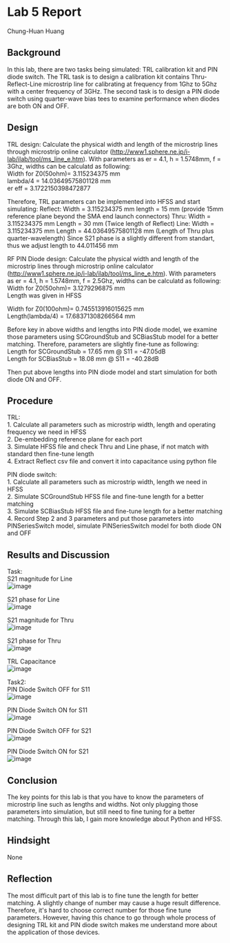 # Lab 5 Report
Chung-Huan Huang 

## Background
In this lab, there are two tasks being simulated: TRL calibration kit and PIN diode switch. The TRL task is to design a calibration kit contains Thru-Reflect-Line microstrip line for calibrating at frequency from 1Ghz to 5Ghz with a center frequency of 3GHz. The second task is to design a PIN diode switch using quarter-wave bias tees to examine performance when diodes are both ON and OFF.

## Design
TRL design:
Calculate the physical width and length of the microstrip lines through microstrip online calculator (http://www1.sphere.ne.jp/i-lab/ilab/tool/ms_line_e.htm). With parameters as er = 4.1, h = 1.5748mm, f = 3Ghz, widths can be calculatd as following: <br>
  Width for Z0(50ohm)= 3.115234375 mm <br>
  lambda/4 = 14.03649575801128 mm<br>
  er eff   = 3.1722150398472877 <br>

Therefore, TRL parameters can be implemented into HFSS and start simulating:
Reflect: Width = 3.115234375 mm 
	 length = 15 mm (provide 15mm reference plane beyond the SMA end launch connectors)
Thru: Width = 3.115234375 mm 
      Length = 30 mm (Twice length of Reflect)
Line: Width = 3.115234375 mm 
      Length = 44.03649575801128 mm (Length of Thru plus quarter-wavelength)
Since S21 phase is a slightly different from standart, thus we adjust length to 44.011456 mm

RF PIN Diode design:
Calculate the physical width and length of the microstrip lines through microstrip online calculator (http://www1.sphere.ne.jp/i-lab/ilab/tool/ms_line_e.htm). With parameters as er = 4.1, h = 1.5748mm, f = 2.5Ghz, widths can be calculatd as following: <br>
  Width for Z0(50ohm)= 3.1279296875 mm <br>
  Length was given in HFSS<br>

  Width for Z0(100ohm)= 0.745513916015625 mm <br>
  Length(lambda/4) = 17.68371308266564 mm <br>

Before key in above widths and lengths into PIN diode model, we examine those parameters using SCGroundStub and SCBiasStub model for a better matching. Therefore, parameters are slightly fine-tune as following:<br>
  Length for SCGroundStub = 17.65 mm @   S11 = -47.05dB <br>
  Length for SCBiasStub = 18.08 mm @   S11 = -40.28dB <br>

Then put above lengths into PIN diode model and start simulation for both diode ON and OFF.<br>


## Procedure
TRL:<br>
	1. Calculate all parameters such as microstrip width, length and operating frequency we need in HFSS <br>
	2. De-embedding reference plane for each port<br>
	3. Simulate HFSS file and check Thru and Line phase, if not match with standard then fine-tune length<br>
	4. Extract Reflect csv file and convert it into capacitance using python file<br>

PIN diode switch:<br>
	1. Calculate all parameters such as microstrip width, length we need in HFSS <br>
	2. Simulate SCGroundStub HFSS file and fine-tune length for a better matching <br>
	3. Simulate SCBiasStub HFSS file and fine-tune length for a better matching <br>
	4. Record Step 2 and 3 parameters and put those parameters into PINSeriesSwitch model, simulate PINSeriesSwitch model for both diode ON and OFF <br>

## Results and Discussion

Task:<br>
S21 magnitude for Line<br>
![image](https://github.com/CourseReps/ECEN452-Spring2016/blob/master/Students/tim721w/Lab5/S21_Line_dB.png)<br>

S21 phase for Line<br>
![image](https://github.com/CourseReps/ECEN452-Spring2016/blob/master/Students/tim721w/Lab5/S21_Line_Phase.png)<br>

S21 magnitude for Thru<br>
![image](https://github.com/CourseReps/ECEN452-Spring2016/blob/master/Students/tim721w/Lab5/S21_Thru_dB.png)<br>

S21 phase for Thru<br>
![image](https://github.com/CourseReps/ECEN452-Spring2016/blob/master/Students/tim721w/Lab5/S21_Thru_Phase.png)<br>

TRL Capacitance<br>
![image](https://github.com/CourseReps/ECEN452-Spring2016/blob/master/Students/tim721w/Lab5/TRL_Capacitance.png)<br>

Task2:<br>
PIN Diode Switch OFF for S11<br>
![image](https://github.com/CourseReps/ECEN452-Spring2016/blob/master/Students/tim721w/Lab5/PIN_Diode_OFF_S11.png)<br>

PIN Diode Switch ON for S11<br>
![image](https://github.com/CourseReps/ECEN452-Spring2016/blob/master/Students/tim721w/Lab5/PIN_Diode_ON_S11.png)<br>

PIN Diode Switch OFF for S21<br>
![image](https://github.com/CourseReps/ECEN452-Spring2016/blob/master/Students/tim721w/Lab5/PIN_Diode_OFF_S21.png)<br>

PIN Diode Switch ON for S21<br>
![image](https://github.com/CourseReps/ECEN452-Spring2016/blob/master/Students/tim721w/Lab5/PIN_Diode_ON_S21.png)<br>

## Conclusion
The key points for this lab is that you have to know the parameters of microstrip line such as lengths and widths. Not only plugging those parameters into simulation, but still need to fine tuning for a better matching. Through this lab, I gain more knowledge about Python and HFSS.

## Hindsight
None

## Reflection
The most difficult part of this lab is to fine tune the length for better matching. A slightly change of number may cause a huge result difference. Therefore, it's hard to choose correct number for those fine tune parameters. However, having this chance to go through whole process of designing TRL kit and PIN diode switch makes me understand more about the application of those devices. 
